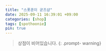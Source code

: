 ```yaml
---
title: "스폿훈이 굳즈샵"
date: 2025-09-11 16:39:01 +09:00
categories: [shop]
tags: [spothoonie]
pin: true
---
```

> 상점이 비어있습니다.
{: .prompt- warning}

